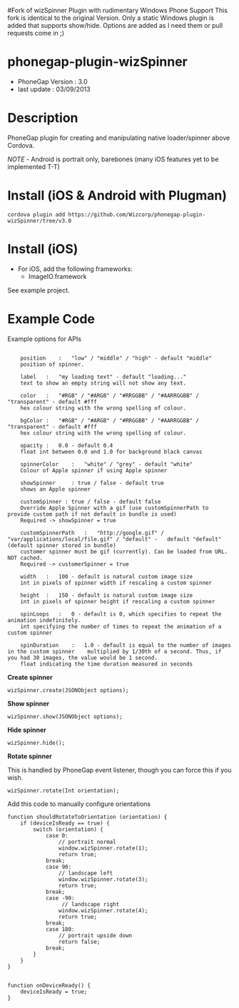 #Fork of wizSpinner Plugin with rudimentary Windows Phone Support
This fork is identical to the original Version. Only a static Windows plugin is added that supports show/hide. Options are added as I need them or pull requests come in ;)

# phonegap-plugin-wizSpinner 

- PhoneGap Version : 3.0
- last update : 03/09/2013



# Description

PhoneGap plugin for creating and manipulating native loader/spinner above Cordova.

*NOTE* - Android is portrait only, barebones (many iOS features yet to be implemented T-T)

# Install (iOS & Android with Plugman) 

	cordova plugin add https://github.com/Wizcorp/phonegap-plugin-wizSpinner/tree/v3.0

# Install (iOS) 

- For iOS, add the following frameworks:
	- ImageIO.framework
	
See example project.

# Example Code

Example options for APIs
<pre><code>
    position	:	"low" / "middle" / "high" - default "middle"
	position of spinner.
            
    label	:	"my loading text" - default "loading..."
	text to show an empty string will not show any text.

    color	:	"#RGB" / "#ARGB" / "#RRGGBB" / "#AARRGGBB" / "transparent" - default #fff 
	hex colour string with the wrong spelling of colour.

    bgColor	:	"#RGB" / "#ARGB" / "#RRGGBB" / "#AARRGGBB" / "transparent" - default #fff  
	hex colour string with the wrong spelling of colour.

   	opacity	:	0.0 - default 0.4 
	float int between 0.0 and 1.0 for background black canvas

    spinnerColor	:	"white" / "grey" - default "white"
	Colour of Apple spinner if using Apple spinner

	showSpinner		: true / false - default true
	shows an Apple spinner

	customSpinner : true / false - default false
	Override Apple Spinner with a gif (use customSpinnerPath to provide custom path if not default in bundle is used)
	Required -> showSpinner = true

    customSpinnerPath	:	"http://google.gif" / "var/applications/local/file.gif" / "default" - 	default "default" (default spinner stored in bundle)
	customer spinner must be gif (currently). Can be loaded from URL. NOT cached.
	Required -> customerSpinner = true

   	width	:	100 - default is natural custom image size
	int in pixels of spinner width if rescaling a custom spinner

    height	:	150 - default is natural custom image size
	int in pixels of spinner height if rescaling a custom spinner

    spinLoops	:	0 - default is 0, which specifies to repeat the animation indefinitely.
	int specifying the number of times to repeat the animation of a custom spinner

    spinDuration	:	1.0 - default is equal to the number of images in the custom spinner 	multiplied by 1/30th of a second. Thus, if you had 30 images, the value would be 1 second.
	float indicating the time duration measured in seconds
</code></pre>

**Create spinner**

	wizSpinner.create(JSONObject options);

**Show spinner**

	wizSpinner.show(JSONObject options);

**Hide spinner**<br />
	
	wizSpinner.hide(); 

**Rotate spinner**

This is handled by PhoneGap event listener, though you can force this if you wish.

	wizSpinner.rotate(Int orientation);

Add this code to manually configure orientations
	
	function shouldRotateToOrientation (orientation) {
  		if (deviceIsReady == true) {
    		switch (orientation) {
        		case 0:
            		// portrait normal
            		window.wizSpinner.rotate(1);
            		return true;
            	break;
        		case 90:
            		// landscape left
            		window.wizSpinner.rotate(3);
            		return true;
            	break;
        		case -90:
       				 // landscape right
            		window.wizSpinner.rotate(4);
            		return true;
            	break;
        		case 180:
        			// portrait upside down
            		return false;
            	break;
    		}
    	}
	}


	function onDeviceReady() {
   		deviceIsReady = true;
	}
